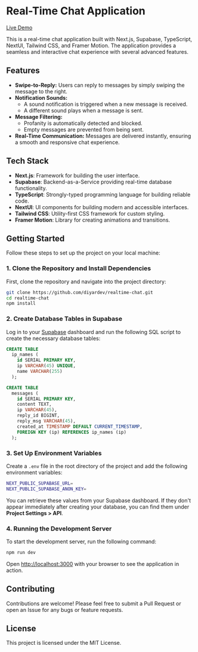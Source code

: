 # Real-Time Chat Application 
[Live Demo](https://chat.diyar.net.tr)

This is a real-time chat application built with Next.js, Supabase, TypeScript, NextUI, Tailwind CSS, and Framer Motion. The application provides a seamless and interactive chat experience with several advanced features.



## Features

- **Swipe-to-Reply:** Users can reply to messages by simply swiping the message to the right.
- **Notification Sounds:** 
  - A sound notification is triggered when a new message is received.
  - A different sound plays when a message is sent.
- **Message Filtering:**
  - Profanity is automatically detected and blocked.
  - Empty messages are prevented from being sent.
- **Real-Time Communication:** Messages are delivered instantly, ensuring a smooth and responsive chat experience.

## Tech Stack

- **Next.js**: Framework for building the user interface.
- **Supabase**: Backend-as-a-Service providing real-time database functionality.
- **TypeScript**: Strongly-typed programming language for building reliable code.
- **NextUI**: UI components for building modern and accessible interfaces.
- **Tailwind CSS**: Utility-first CSS framework for custom styling.
- **Framer Motion**: Library for creating animations and transitions.

## Getting Started

Follow these steps to set up the project on your local machine:

### 1. Clone the Repository and Install Dependencies

First, clone the repository and navigate into the project directory:

```bash
git clone https://github.com/diyardev/realtime-chat.git
cd realtime-chat
npm install
```

### 2. Create Database Tables in Supabase

Log in to your [Supabase](https://supabase.com/) dashboard and run the following SQL script to create the necessary database tables:

```sql
CREATE TABLE
  ip_names (
    id SERIAL PRIMARY KEY,
    ip VARCHAR(45) UNIQUE,
    name VARCHAR(255)
  );

CREATE TABLE
  messages (
    id SERIAL PRIMARY KEY,
    content TEXT,
    ip VARCHAR(45),
    reply_id BIGINT,
    reply_msg VARCHAR(45),
    created_at TIMESTAMP DEFAULT CURRENT_TIMESTAMP,
    FOREIGN KEY (ip) REFERENCES ip_names (ip)
  );
```

### 3. Set Up Environment Variables

Create a `.env` file in the root directory of the project and add the following environment variables:

```bash
NEXT_PUBLIC_SUPABASE_URL=
NEXT_PUBLIC_SUPABASE_ANON_KEY=
```

You can retrieve these values from your Supabase dashboard. If they don't appear immediately after creating your database, you can find them under **Project Settings > API**.

### 4. Running the Development Server

To start the development server, run the following command:

```bash
npm run dev
```

Open [http://localhost:3000](http://localhost:3000) with your browser to see the application in action.


## Contributing

Contributions are welcome! Please feel free to submit a Pull Request or open an Issue for any bugs or feature requests.

## License

This project is licensed under the MIT License.
```
